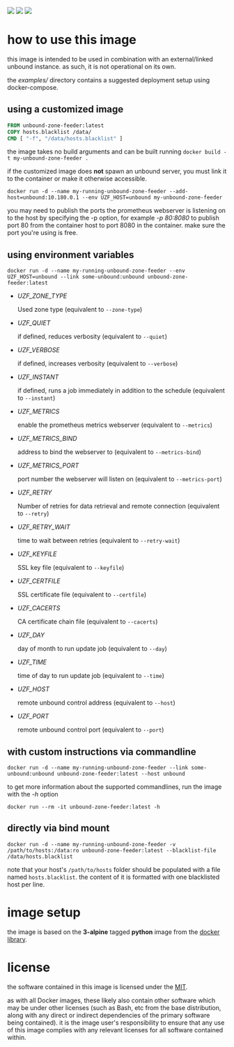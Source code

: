 
[microbadger]: https://microbadger.com/images/uip9av6y/unbound-zone-feeder
[docker library]: https://store.docker.com/images/python
[MIT]: https://opensource.org/licenses/MIT

[![](https://images.microbadger.com/badges/image/uip9av6y/unbound-zone-feeder.svg)][microbadger]
[![](https://images.microbadger.com/badges/version/uip9av6y/unbound-zone-feeder.svg)][microbadger]
[![](https://images.microbadger.com/badges/commit/uip9av6y/unbound-zone-feeder.svg)][microbadger]

# how to use this image

this image is intended to be used in combination with an external/linked
unbound instance. as such, it is not operational on its own.

the *examples/* directory contains a suggested deployment setup
using docker-compose.

## using a customized image

```dockerfile
FROM unbound-zone-feeder:latest
COPY hosts.blacklist /data/
CMD [ "-f", "/data/hosts.blacklist" ]
```

the image takes no build arguments and can be built running
`docker build -t my-unbound-zone-feeder .`

if the customized image does **not** spawn an unbound server,
you must link it to the container or make it otherwise accessible.

`docker run -d --name my-running-unbound-zone-feeder
  --add-host=unbound:10.180.0.1
  --env UZF_HOST=unbound
  my-unbound-zone-feeder`

you may need to publish the ports the prometheus webserver is
listening on to the host by specifying the -p option, for example
*-p 80:8080* to publish port 80 from the container host to port
8080 in the container. make sure the port you're using is free.

## using environment variables

`docker run -d --name my-running-unbound-zone-feeder
  --env UZF_HOST=unbound
  --link some-unbound:unbound
  unbound-zone-feeder:latest`

* *UZF_ZONE_TYPE*

  Used zone type (equivalent to `--zone-type`)

* *UZF_QUIET*

  if defined, reduces verbosity (equivalent to `--quiet`)

* *UZF_VERBOSE*

  if defined, increases verbosity (equivalent to `--verbose`)

* *UZF_INSTANT*

  if defined, runs a job immediately in addition to the schedule (equivalent to `--instant`)

* *UZF_METRICS*

  enable the prometheus metrics webserver (equivalent to `--metrics`)

* *UZF_METRICS_BIND*

  address to bind the webserver to (equivalent to `--metrics-bind`)

* *UZF_METRICS_PORT*

  port number the webserver will listen on (equivalent to `--metrics-port`)

* *UZF_RETRY*

  Number of retries for data retrieval and remote connection (equivalent to `--retry`)

* *UZF_RETRY_WAIT*

  time to wait between retries (equivalent to `--retry-wait`)

* *UZF_KEYFILE*

  SSL key file (equivalent to `--keyfile`)

* *UZF_CERTFILE*

  SSL certificate file (equivalent to `--certfile`)

* *UZF_CACERTS*

  CA certificate chain file (equivalent to `--cacerts`)

* *UZF_DAY*

  day of month to run update job (equivalent to `--day`)

* *UZF_TIME*

  time of day to run update job (equivalent to `--time`)

* *UZF_HOST*

  remote unbound control address (equivalent to `--host`)

* *UZF_PORT*

  remote unbound control port (equivalent to `--port`)

## with custom instructions via commandline

`docker run -d --name my-running-unbound-zone-feeder
  --link some-unbound:unbound
  unbound-zone-feeder:latest
  --host unbound`

to get more information about the supported commandlines,
run the image with the *-h* option

`docker run --rm -it unbound-zone-feeder:latest -h`

## directly via bind mount

`docker run -d --name my-running-unbound-zone-feeder
  -v /path/to/hosts:/data:ro
  unbound-zone-feeder:latest
  --blacklist-file /data/hosts.blacklist`

note that your host's `/path/to/hosts` folder should be populated with a file
named `hosts.blacklist`. the content of it is formatted with one blacklisted
host per line.

# image setup

the image is based on the **3-alpine** tagged **python** image from
the [docker library][].

# license

the software contained in this image is licensed under the
[MIT][].

as with all Docker images, these likely also contain other
software which may be under other licenses (such as Bash, etc
from the base distribution, along with any direct or indirect
dependencies of the primary software being contained).
it is the image user's responsibility to ensure that any use of
this image complies with any relevant licenses for all software
contained within.
